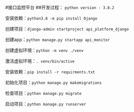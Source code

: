 #接口监控平台
##开发过程：
`python version : 3.8.2`

安装依赖：`python3.8 -m pip install Django`

创建项目：`django-admin startproject api_platform_django`

创建app：`python manage.py startapp api_monitor`

创建虚拟环境：`python -m venv ./venv`

激活虚拟环境：`. venv/bin/active`

安装依赖：`pip install -r requirments.txt`

初始化项目：`python manage.py makemigrations`

检查项目：`python manage.py migrate`

启动项目：`python manage.py runserver`
